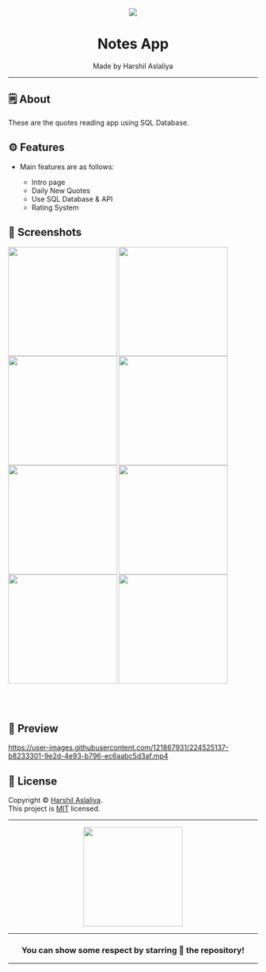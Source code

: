 <div align="center">

<img src="https://user-images.githubusercontent.com/121867931/232985185-92947999-50c8-471d-a44b-a04a7859dc7c.png">

# **Notes App**
Made by Harshil Aslaliya

---

</div>



## 🗒 About

These are the quotes reading app using SQL Database.

## ⚙️ Features

- Main features are as follows:

    - Intro page
    - Daily New Quotes
    - Use SQL Database & API
    - Rating System
    
## 📲 Screenshots

<img align="left" src="https://user-images.githubusercontent.com/121867931/224524820-983f64d8-c74c-4df5-9a1f-e1733b308c9a.jpg" width="220px">
<img align="left" src="https://user-images.githubusercontent.com/121867931/224524823-3ce1a11d-bf79-4a1a-b935-3209dcae9d52.jpg" width="220px">
<img align="left" src="https://user-images.githubusercontent.com/121867931/224524828-eb56b64a-6ff0-48af-8222-c2c8cdbb2248.jpg" width="220px">
<img align="left" src="https://user-images.githubusercontent.com/121867931/224524848-765bb86f-846c-47fa-8816-a3aed92daae2.jpg" width="220px">
<img align="left" src="https://user-images.githubusercontent.com/121867931/224524855-0eca3097-a8f0-4f71-9969-82c6be8c4b17.jpg" width="220px">
<img align="left" src="https://user-images.githubusercontent.com/121867931/224524858-66509848-4efe-4995-b0a2-4dc1a812b747.jpg" width="220px">
<img align="left" src="https://user-images.githubusercontent.com/121867931/224524863-6dab3833-3d5b-4652-9cb3-baabab52e0d1.jpg" width="220px">
<img src="https://user-images.githubusercontent.com/121867931/224524865-5ee0f9d6-d828-4eda-b857-c902d228416f.jpg" width="220px">


<br><br>

## 📲 Preview

https://user-images.githubusercontent.com/121867931/224525137-b8233301-9e2d-4e93-b796-ec6aabc5d3af.mp4

## 📝 License

Copyright © [Harshil Aslaliya](https://github.com/HarshilAslaliya). <br>
This project is [MIT](License.md) licensed.

---
<div align="center">

<img src="https://user-images.githubusercontent.com/121867931/232986915-94f5f7a1-8bbb-4f43-b224-a4e21b76f65e.png" width="200px" height="200px">
  
---
### You can show some respect by starring 🌟 the repository!
---

</div>
